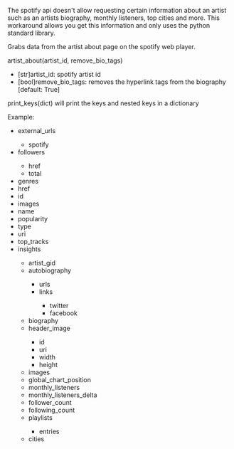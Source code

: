 The spotify api doesn't allow requesting certain information about an artist such as an artists biography, monthly listeners, top cities and more.
This workaround allows you get this information and only uses the python standard library.

Grabs data from the artist about page on the spotify web player.


artist_about(artist_id, remove_bio_tags)
<ul>
   <li>[str]artist_id: spotify artist id</li>
   <li>[bool]remove_bio_tags: removes the hyperlink tags from the biography [default: True]</li>
</ul>


print_keys(dict) will print the keys and nested keys in a dictionary


Example:
<ul>
   <li>external_urls</li>
   <ul>
      <li>spotify</li>
   </ul>
   <li>followers</li>
   <ul>
      <li>href</li>
      <li>total</li>
   </ul>
   <li>genres</li>
   <li>href</li>
   <li>id</li>
   <li>images</li>
   <li>name</li>
   <li>popularity</li>
   <li>type</li>
   <li>uri</li>
   <li>top_tracks</li>
   <li>insights</li>
   <ul>
      <li>artist_gid</li>
      <li>autobiography</li>
      <ul>
         <li>urls</li>
         <li>links</li>
         <ul>
            <li>twitter</li>
            <li>facebook</li>
         </ul>
      </ul>
      <li>biography</li>
      <li>header_image</li>
      <ul>
         <li>id</li>
         <li>uri</li>
         <li>width</li>
         <li>height</li>
      </ul>
      <li>images</li>
      <li>global_chart_position</li>
      <li>monthly_listeners</li>
      <li>monthly_listeners_delta</li>
      <li>follower_count</li>
      <li>following_count</li>
      <li>playlists</li>
      <ul>
         <li>entries</li>
      </ul>
      <li>cities</li>
   </ul>
</li>
